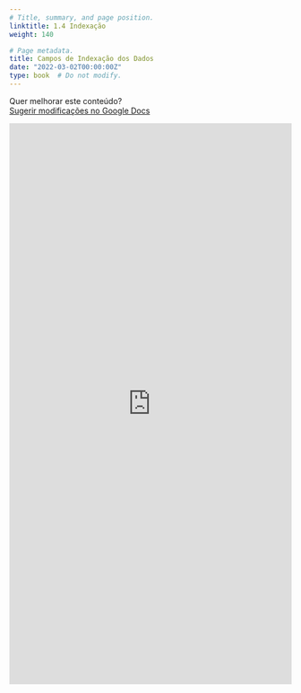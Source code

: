 ```yaml
---
# Title, summary, and page position.
linktitle: 1.4 Indexação
weight: 140

# Page metadata.
title: Campos de Indexação dos Dados
date: "2022-03-02T00:00:00Z"
type: book  # Do not modify.
---
```


Quer melhorar este conteúdo?<br>
[<i class="fa fa-edit" aria-hidden="true"></i> Sugerir modificações no Google Docs][edit]

[edit]: https://docs.google.com/document/d/1NxQg02e5A8013TQHtUGeY6-2bGMiIWW7gKhT54qZR2k/edit?usp=sharing

<iframe frameborder="0" style="width: 100%; height: 1000px" src="https://docs.google.com/document/d/e/2PACX-1vSwAD0QFE-ZCo8_S5OpqrpfV31EQ0Np944mPQ0jCHwmwZ3-uzcKMGBj-rMDWSbHOOaeGcWRzcVi7FGO/pub?embedded=true"></iframe>
